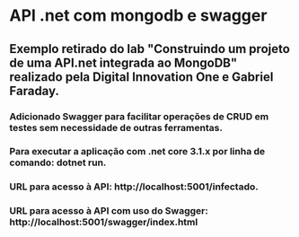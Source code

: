 # API .net com mongodb e swagger
## Exemplo retirado do lab "Construindo um projeto de uma API.net integrada ao MongoDB" realizado pela Digital Innovation One e Gabriel Faraday.
### Adicionado Swagger para facilitar operações de CRUD em testes sem necessidade de outras ferramentas.
### Para executar a aplicação com .net core 3.1.x por linha de comando: dotnet run.
### URL para acesso à API: http://localhost:5001/infectado.
### URL para acesso à API com uso do Swagger: http://localhost:5001/swagger/index.html
